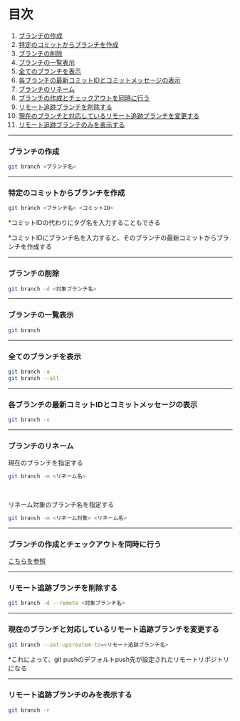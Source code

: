 # 目次

1. [ブランチの作成](#sec1)
2. [特定のコミットからブランチを作成](#sec2)
3. [ブランチの削除](#sec3)
4. [ブランチの一覧表示](#sec4)
5. [全てのブランチを表示](#sec5)
6. [各ブランチの最新コミットIDとコミットメッセージの表示](#sec6)
7. [ブランチのリネーム](#sec7)
8. [ブランチの作成とチェックアウトを同時に行う](#sec8)
9. [リモート追跡ブランチを削除する](#sec9)
10. [現在のブランチと対応しているリモート追跡ブランチを変更する](#sec10)
11. [リモート追跡ブランチのみを表示する](#sec11)

---
<a id="sec1"></a>

### ブランチの作成

```bash
git branch <ブランチ名>
```

---
<a id="sec2"></a>

### 特定のコミットからブランチを作成
```bash
git branch <ブランチ名> <コミットID>
```

*コミットIDの代わりにタグ名を入力することもできる　

*コミットIDにブランチ名を入力すると、そのブランチの最新コミットからブランチを作成する  

---
<a id="sec3"></a>

### ブランチの削除

```bash
git branch -d <対象ブランチ名>
```

---
<a id="sec4"></a>

### ブランチの一覧表示

```bash
git branch
```

---
<a id="sec5"></a>

### 全てのブランチを表示

```bash
git branch -a
git branch --all
```

---
<a id="sec6"></a>

### 各ブランチの最新コミットIDとコミットメッセージの表示

```bash
git branch -v
```

---
<a id="sec7"></a>

### ブランチのリネーム

現在のブランチを指定する
```bash
git branch -m <リネーム名>
```


<br>

リネーム対象のブランチ名を指定する
```bash
git branch -m <リネーム対象> <リネーム名>
```

---
<a id="sec8"></a>

### ブランチの作成とチェックアウトを同時に行う

[こちらを参照](./git_checkout.md#branch)

---
<a id="sec9"></a>

### リモート追跡ブランチを削除する

```bash
git branch -d --remote <対象ブランチ名>
```

---
<a id="sec10"></a>

### 現在のブランチと対応しているリモート追跡ブランチを変更する

```bash
git branch --set-upsreatem-to=<リモート追跡ブランチ名>
```
*これによって、git pushのデフォルトpush先が設定されたリモートリポジトリになる

---
<a id="sec11"></a>

### リモート追跡ブランチのみを表示する

```bash
git branch -r
```